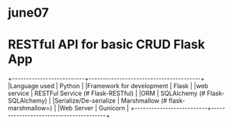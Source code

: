 # june07
# RESTful API for basic CRUD Flask App                                                                                                                                                                                     
                                                                                                                                                                 
+--------------------------+----------------------------------------+
|Language used             | Python                                 |
|Framework for development | Flask                                  |
|web service               | RESTFul Service (# Flask-RESTful)      |
|ORM                       | SQLAlchemy (# Flask-SQLAlchemy)        |
|Serialize/De-serialize    | Marshmallow (# flask-marshmallow=)     |
|Web Server                | Gunicorn                               |
+--------------------------+----------------------------------------+
